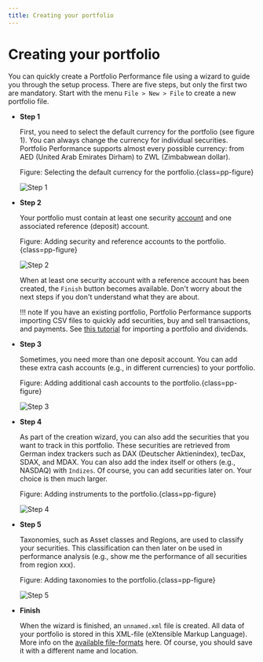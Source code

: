 ```yaml
---
title: Creating your portfolio
---
```

# Creating your portfolio

You can quickly create a Portfolio Performance file using a wizard to guide you through the setup process. There are five steps, but only the first two are mandatory. Start with the menu `File > New > File` to create a new portfolio file.

- **Step 1**
    
    First, you need to select the default currency for the portfolio (see figure 1). You can always change the currency for individual securities. Portfolio Performance supports almost every possible currency: from AED (United Arab Emirates Dirham) to ZWL (Zimbabwean dollar).

    Figure: Selecting the default currency for the portfolio.{class=pp-figure}

    ![Step 1](../images/mnu-file-new-file-create-portfolio-wizard-step-1.png)

- **Step 2**

    Your portfolio must contain at least one security [account](../reference/view/accounts/index.md) and one associated reference (deposit) account.

    Figure: Adding security and reference accounts to the portfolio.{class=pp-figure}

    ![Step 2](../images/mnu-file-new-file-create-portfolio-wizard-step-2.png)

    When at least one security account with a reference account has been created, the `Finish` button becomes available. Don't worry about the next steps if you don't understand what they are about.

    !!! note
        If you have an existing portfolio, Portfolio Performance supports importing CSV files to quickly add securities, buy and sell transactions, and payments. See [this tutorial](https://forum.portfolio-performance.info/t/import-csv-file/17123) for importing a portfolio and dividends.

- **Step 3**

    Sometimes, you need more than one deposit account. You can add these extra cash accounts (e.g., in different currencies) to your portfolio.

    Figure: Adding additional cash accounts to the portfolio.{class=pp-figure}

    ![Step 3](../images/mnu-file-new-file-create-portfolio-wizard-step-3.png)

- **Step 4**

    As part of the creation wizard, you can also add the securities that you want to track in this portfolio. These securities are retrieved from German index trackers such as DAX (Deutscher Aktienindex), tecDax, SDAX, and MDAX. You can also add the index itself or others (e.g., NASDAQ) with `Indizes`. Of course, you can add securities later on. Your choice is then much larger.

    Figure: Adding instruments to the portfolio.{class=pp-figure}

    ![Step 4](../images/mnu-file-new-file-create-portfolio-wizard-step-4.png)

- **Step 5**

    Taxonomies, such as Asset classes and Regions, are used to classify your securities. This classification can then later on be used in performance analysis (e.g., show me the performance of all securities from region xxx).

    Figure: Adding taxonomies to the portfolio.{class=pp-figure}

    ![Step 5](../images/mnu-file-new-file-create-portfolio-wizard-step-5.png)

- **Finish**

    When the wizard is finished, an `unnamed.xml` file is created. All data of your portfolio is stored in this XML-file (eXtensible Markup Language). More info on the [available file-formats](../reference/file/save.md) here. Of course, you should save it with a different name and location.

